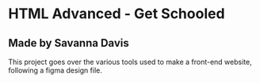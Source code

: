 <h1>HTML Advanced - Get Schooled</h1>
<h2>Made by Savanna Davis</h2>
<p>This project goes over the various tools used to make a front-end website, following a figma design file.</p>

